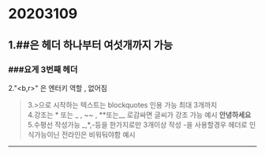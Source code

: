 # 20203109<br>
## 1.##은 헤더 하나부터 여섯개까지 가능 <br>
### ###요게 3번째 헤더 <br>
2."<b,r>" 은 엔터키 역할 , 없어짐 <br>
> 3.>으로 시작하는 텍스트는 blockquotes 인용 가능 최대 3개까지<br>
4.강조는 * 또는 _ , ~~ , **또는__ 로감싸면 글씨가 강조 가능 예시 __안녕하세요__ <br>
5.수평선 작성가능 _,*,-등을 한가지로만 3개이상 작성 -을 사용할경우  헤더로  인식가능이닌 전라인은 비워둬야함
예시 <br>
* * *
